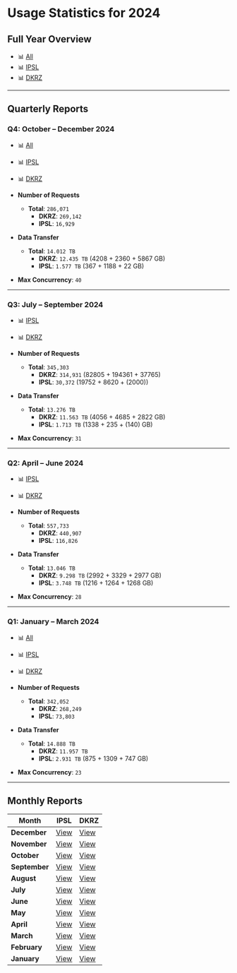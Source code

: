 # Usage Statistics for 2024


## Full Year Overview

- 📊 [All](/downloads/dashboard/2024/2024-dashboard_all.html)
- 📊 [IPSL](/downloads/dashboard/2024/2024-dashboard_ipsl.html)
- 📊 [DKRZ](/downloads/dashboard/2024/2024-dashboard_dkrz.html)

---

## Quarterly Reports

### Q4: October – December 2024

- 📊 [All](/downloads/dashboard/2024/2024-q4-dashboard_all.html)
- 📊 [IPSL](/downloads/dashboard/2024/2024-q4-dashboard_ipsl.html)
- 📊 [DKRZ](/downloads/dashboard/2024/2024-q4-dashboard_dkrz.html)

- **Number of Requests**
  - **Total**: `286,071`
    - **DKRZ**: `269,142`
    - **IPSL**: `16,929`

- **Data Transfer**
  - **Total**: `14.012 TB`
    - **DKRZ**: `12.435 TB` (4208 + 2360 + 5867 GB)
    - **IPSL**: `1.577 TB` (367 + 1188 + 22 GB)

- **Max Concurrency**: `40`

---

### Q3: July – September 2024

- 📊 [IPSL](/downloads/dashboard/2024/2024-q3-dashboard_ipsl.html)
- 📊 [DKRZ](/downloads/dashboard/2024/2024-q3-dashboard_dkrz.html)

- **Number of Requests**
  - **Total**: `345,303`
    - **DKRZ**: `314,931` (82805 + 194361 + 37765)
    - **IPSL**: `30,372` (19752 + 8620 + (2000))

- **Data Transfer**
  - **Total**: `13.276 TB`
    - **DKRZ**: `11.563 TB` (4056 + 4685 + 2822 GB)
    - **IPSL**: `1.713 TB` (1338 + 235 + (140) GB)

- **Max Concurrency**: `31`

---

### Q2: April – June 2024

- 📊 [IPSL](/downloads/dashboard/2024/2024-q2-dashboard_ipsl.html)
- 📊 [DKRZ](/downloads/dashboard/2024/2024-q2-dashboard_dkrz.html)

- **Number of Requests**
  - **Total**: `557,733`
    - **DKRZ**: `440,907`
    - **IPSL**: `116,826`

- **Data Transfer**
  - **Total**: `13.046 TB`
    - **DKRZ**: `9.298 TB` (2992 + 3329 + 2977 GB)
    - **IPSL**: `3.748 TB` (1216 + 1264 + 1268 GB)

- **Max Concurrency**: `28`

---

### Q1: January – March 2024

- 📊 [All](/downloads/dashboard/2024/2024-q1-dashboard_all.html)
- 📊 [IPSL](/downloads/dashboard/2024/2024-q1-dashboard_ipsl.html)
- 📊 [DKRZ](/downloads/dashboard/2024/2024-q1-dashboard_dkrz.html)

- **Number of Requests**
  - **Total**: `342,052`
    - **DKRZ**: `268,249`
    - **IPSL**: `73,803`

- **Data Transfer**
  - **Total**: `14.888 TB`
    - **DKRZ**: `11.957 TB`
    - **IPSL**: `2.931 TB` (875 + 1309 + 747 GB)

- **Max Concurrency**: `23`

---

## Monthly Reports

| Month           | IPSL | DKRZ  |
|------------------|----------------|----------------|
| **December**      | [View](/downloads/dashboard/2024/2024-12-dashboard_ipsl.html) | [View](/downloads/dashboard/2024/2024-12-dashboard_dkrz.html) |
| **November**      | [View](/downloads/dashboard/2024/2024-11-dashboard_ipsl.html) | [View](/downloads/dashboard/2024/2024-11-dashboard_dkrz.html) |
| **October**       | [View](/downloads/dashboard/2024/2024-10-dashboard_ipsl.html) | [View](/downloads/dashboard/2024/2024-10-dashboard_dkrz.html) |
| **September**     | [View](/downloads/dashboard/2024/2024-09-dashboard_ipsl.html) | [View](/downloads/dashboard/2024/2024-09-dashboard_dkrz.html) |
| **August**        | [View](/downloads/dashboard/2024/2024-08-dashboard_ipsl.html) | [View](/downloads/dashboard/2024/2024-08-dashboard_dkrz.html) |
| **July**          | [View](/downloads/dashboard/2024/2024-07-dashboard_ipsl.html) | [View](/downloads/dashboard/2024/2024-07-dashboard_dkrz.html) |
| **June**          | [View](/downloads/dashboard/2024/2024-06-dashboard_ipsl.html) | [View](/downloads/dashboard/2024/2024-06-dashboard_dkrz.html) |
| **May**           | [View](/downloads/dashboard/2024/2024-05-dashboard_ipsl.html) | [View](/downloads/dashboard/2024/2024-05-dashboard_dkrz.html) |
| **April**         | [View](/downloads/dashboard/2024/2024-04-dashboard_ipsl.html) | [View](/downloads/dashboard/2024/2024-04-dashboard_dkrz.html) |
| **March**         | [View](/downloads/dashboard/2024/2024-03-dashboard_ipsl.html) | [View](/downloads/dashboard/2024/2024-03-dashboard_dkrz.html) |
| **February**      | [View](/downloads/dashboard/2024/2024-02-dashboard_ipsl.html) | [View](/downloads/dashboard/2024/2024-02-dashboard_dkrz.html) |
| **January**       | [View](/downloads/dashboard/2024/2024-01-dashboard_ipsl.html) | [View](/downloads/dashboard/2024/2024-01-dashboard_dkrz.html) |
